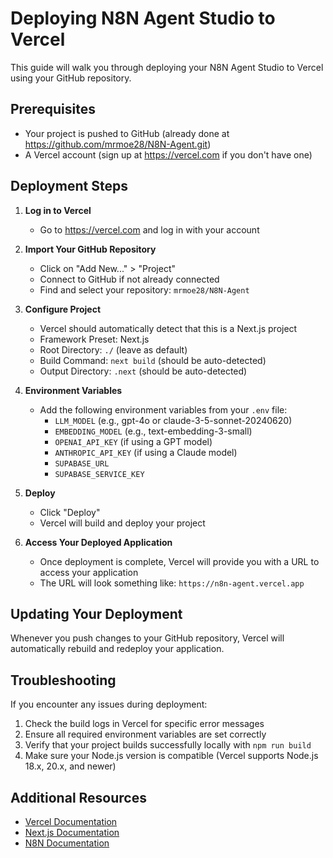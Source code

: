 # Deploying N8N Agent Studio to Vercel

This guide will walk you through deploying your N8N Agent Studio to Vercel using your GitHub repository.

## Prerequisites

- Your project is pushed to GitHub (already done at https://github.com/mrmoe28/N8N-Agent.git)
- A Vercel account (sign up at https://vercel.com if you don't have one)

## Deployment Steps

1. **Log in to Vercel**
   - Go to https://vercel.com and log in with your account

2. **Import Your GitHub Repository**
   - Click on "Add New..." > "Project"
   - Connect to GitHub if not already connected
   - Find and select your repository: `mrmoe28/N8N-Agent`

3. **Configure Project**
   - Vercel should automatically detect that this is a Next.js project
   - Framework Preset: Next.js
   - Root Directory: `./` (leave as default)
   - Build Command: `next build` (should be auto-detected)
   - Output Directory: `.next` (should be auto-detected)

4. **Environment Variables**
   - Add the following environment variables from your `.env` file:
     - `LLM_MODEL` (e.g., gpt-4o or claude-3-5-sonnet-20240620)
     - `EMBEDDING_MODEL` (e.g., text-embedding-3-small)
     - `OPENAI_API_KEY` (if using a GPT model)
     - `ANTHROPIC_API_KEY` (if using a Claude model)
     - `SUPABASE_URL`
     - `SUPABASE_SERVICE_KEY`

5. **Deploy**
   - Click "Deploy"
   - Vercel will build and deploy your project

6. **Access Your Deployed Application**
   - Once deployment is complete, Vercel will provide you with a URL to access your application
   - The URL will look something like: `https://n8n-agent.vercel.app`

## Updating Your Deployment

Whenever you push changes to your GitHub repository, Vercel will automatically rebuild and redeploy your application.

## Troubleshooting

If you encounter any issues during deployment:

1. Check the build logs in Vercel for specific error messages
2. Ensure all required environment variables are set correctly
3. Verify that your project builds successfully locally with `npm run build`
4. Make sure your Node.js version is compatible (Vercel supports Node.js 18.x, 20.x, and newer)

## Additional Resources

- [Vercel Documentation](https://vercel.com/docs)
- [Next.js Documentation](https://nextjs.org/docs)
- [N8N Documentation](https://docs.n8n.io/) 